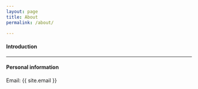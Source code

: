 ```yaml
---
layout: page
title: About
permalink: /about/

---
```



#### Introduction


	 	 

- - -

#### Personal information

Email: {{ site.email }}
